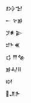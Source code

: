 <div class='block'>
<div class='line'>𒋳𒈠</div>
<div class='line'>𒀸 𒆳𒂊</div>
<div class='line'>𒋡𒀭𒉌</div>
<div class='line'>𒄑𒈨𒌍</div>
<div class='line'>𒌓 𒐈𒆚</div>
<div class='line'>𒂊𒄷𒍝</div>
<div class='line'>𒊭</div>
<div class='line'>𒂗𒉿</div>
</div>